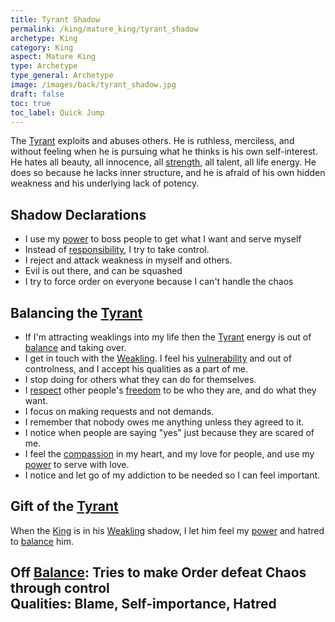 ```yaml
---
title: Tyrant Shadow
permalink: /king/mature_king/tyrant_shadow
archetype: King
category: King
aspect: Mature King
type: Archetype
type_general: Archetype
image: /images/back/tyrant_shadow.jpg
draft: false
toc: true
toc_label: Quick Jump
---
```

 The [Tyrant](/king/mature_king/tyrant_shadow) exploits and abuses others. He is ruthless, merciless, and without feeling when he is pursuing what he thinks is his own self-interest. He hates all beauty, all innocence, all [strength](/warrior/mature_warrior/strength), all talent, all life energy. He does so because he lacks inner structure, and he is afraid of his own hidden weakness and his underlying lack of potency.  
  
  
## Shadow Declarations  
- I use my [power](/king/mature_king/power) to boss people to get what I want and serve myself  
- Instead of [responsibility](/king/mature_king/responsibility), I try to take control.  
- I reject and attack weakness in myself and others.  
- Evil is out there, and can be squashed  
- I try to force order on everyone because I can't handle the chaos  
  
## Balancing the [Tyrant](/king/mature_king/tyrant_shadow)  
- If I'm attracting weaklings into my life then the [Tyrant](/king/mature_king/tyrant_shadow) energy is out of [balance](/king/body/ruler_and_judge/balance) and taking over.  
- I get in touch with the [Weakling](/king/mature_king/weakling_shadow). I feel his [vulnerability](/warrior/mature_warrior/vulnerability) and out of controlness, and I accept his qualities as a part of me.   
- I stop doing for others what they can do for themselves.   
- I [respect](/king/spirit/leader/respect) other people's [freedom](/lover/spirit/jester/freedom) to be who they are, and do what they want.  
- I focus on making requests and not demands.   
- I remember that nobody owes me anything unless they agreed to it.   
- I notice when people are saying "yes" just because they are scared of me.  
- I feel the [compassion](/king/heart/peace_maker_and_diplomat/compassion) in my heart, and my love for people, and use my [power](/king/mature_king/power) to serve with love.   
- I notice and let go of my addiction to be needed so I can feel important.  
  
## Gift of the [Tyrant](/king/mature_king/tyrant_shadow)  
When the [King](/[king](/king/mature_king)/mature_king) is in his [Weakling](/king/mature_king/weakling_shadow) shadow, I let him feel my [power](/king/mature_king/power) and hatred to [balance](/king/body/ruler_and_judge/balance) him.   
  
**Off [Balance](/king/body/ruler_and_judge/[balance](/king/body/ruler_and_judge/balance)):** Tries to make Order defeat Chaos through control  
**Qualities:** Blame, Self-importance, Hatred
---
